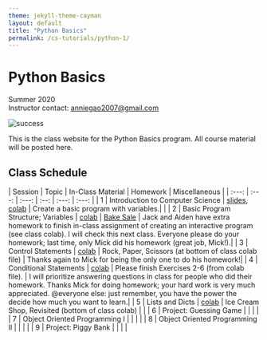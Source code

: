 ```yaml
---
theme: jekyll-theme-cayman
layout: default
title: "Python Basics"
permalink: /cs-tutorials/python-1/
---
```


# Python Basics
Summer 2020  
Instructor contact: anniegao2007@gmail.com

![success](https://i.pinimg.com/originals/dc/ab/22/dcab22f4cfd2c666ecc0352d25647132.jpg)
  
This is the class website for the Python Basics program. All course material will be posted here.

## Class Schedule

| Session | Topic | In-Class Material | Homework | Miscellaneous |
| :---:                      | :---:                   | :---:   | :--:              | :---:    | :---:         |
| 1 | Introduction to Computer Science | [slides](https://docs.google.com/presentation/d/1zrdGqy8u2-vMCf2D9gvEEJ5frlBELC79BX-GfvZh95k/edit#slide=id.g8d3acb2c85_0_77), [colab](https://colab.research.google.com/drive/1v3ye8uXNdzR8JIh9P_SprospsvWHjGww#scrollTo=xNu87CDwvRaF) | Create a basic program with variables.| |
| 2 | Basic Program Structure; Variables | [colab](https://colab.research.google.com/drive/1k1HQSkS2oP2y4n9T8v_FjZqfAQAdqZZL#scrollTo=SfRbRLwgPHjs) | [Bake Sale](https://colab.research.google.com/drive/1eFgU5aLLPM8j_YbF66XjLYP0EpvGyBNZ#scrollTo=oS_j9UibVPNt) | Jack and Aiden have extra homework to finish in-class assignment of creating an interactive program (see class colab). I will check this next class. Everyone please do your homework; last time, only Mick did his homework (great job, Mick!).|
| 3 | Control Statements | [colab](https://colab.research.google.com/drive/1mu317IYGD6h78yRXJwsOGjIpkUV9NyyB#scrollTo=21tYdZoAQDBC) | Rock, Paper, Scissors (at bottom of class colab file) | Thanks again to Mick for being the only one to do his homework!|
| 4 | Conditional Statements | [colab](https://colab.research.google.com/drive/1Z_-1wQ2u2TpZNJSaGLAbdthnNVdZvQQo#scrollTo=vhkidW7i9aiG) | Please finish Exercises 2-6 (from colab file). | I will prioritize answering questions in class for people who did their homework. Thanks Mick for doing homework; your hard work is very much appreciated. @everyone else: just remember, you have the power the decide how much you want to learn.|
| 5 | Lists and Dicts | [colab](https://colab.research.google.com/drive/1xOG2vhG6r7YufsIxb_cfooaxOGbk5PwM#scrollTo=T7d0MYxrf92I) | Ice Cream Shop, Revisited (bottom of class colab) | |
| 6 | Project: Guessing Game | | | |
| 7 | Object Oriented Programming I | | | |
| 8 | Object Oriented Programming II | | | |
| 9 | Project: Piggy Bank | | | |